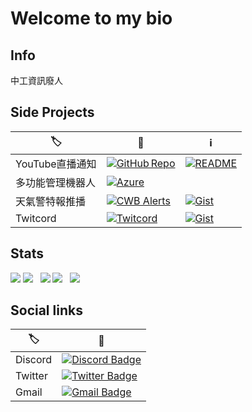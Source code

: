 # Welcome to my bio  

## Info
中工資訊廢人

## Side Projects
|🏷️|🔗|ℹ️|
|-|-|-|
|YouTube直播通知|[![GitHub Repo](https://img.shields.io/badge/-GitHub Repo-7289da?style=flat-square&logo=GitHub&logoColor=white&link=https://github.com/NightFeather0615/YouTube-Stream-Status-publish)](https://github.com/NightFeather0615/YouTube-Stream-Status-publish)|[![README](https://img.shields.io/badge/-README-7289da?style=flat-square&logo=Markdown&logoColor=white&link=https://github.com/NightFeather0615/YouTube-Stream-Status-publish/blob/main/README.md)](https://github.com/NightFeather0615/YouTube-Stream-Status-publish/blob/main/README.md)|
|多功能管理機器人|[![Azure](https://img.shields.io/badge/-Azure＃5219-7289da?style=flat-square&logo=Discord&logoColor=white&link=https://discord.com/api/oauth2/authorize?client_id=866699115299864586&permissions=8&scope=bot%20applications.commands)](https://discord.com/api/oauth2/authorize?client_id=866699115299864586&permissions=8&scope=bot%20applications.commands)|
|天氣警特報推播|[![CWB Alerts](https://img.shields.io/badge/-CWB Alerts＃0421-7289da?style=flat-square&logo=Discord&logoColor=white&link=https://discord.com/api/oauth2/authorize?client_id=916370882719539251&permissions=274878393360&scope=bot%20applications.commands)](https://discord.com/api/oauth2/authorize?client_id=916370882719539251&permissions=274878393360&scope=bot%20applications.commands)|[![Gist](https://img.shields.io/badge/-Gist-7289da?style=flat-square&logo=GitHub&logoColor=white&link=https://gist.github.com/NightFeather0615/51d8493fbe174c026442f8cc70a5c726)](https://gist.github.com/NightFeather0615/51d8493fbe174c026442f8cc70a5c726)|
|Twitcord|[![Twitcord](https://img.shields.io/badge/-Twitcord＃8992-7289da?style=flat-square&logo=Discord&logoColor=white&link=https://discord.com/api/oauth2/authorize?client_id=917122425102163971&permissions=412317248576&scope=bot%20applications.commands)](https://discord.com/api/oauth2/authorize?client_id=917122425102163971&permissions=412317248576&scope=bot%20applications.commands)|[![Gist](https://img.shields.io/badge/-Gist-7289da?style=flat-square&logo=GitHub&logoColor=white&link=https://gist.github.com/NightFeather0615/866e7d3f5a4e3e9e12e4c2e654c33780)](https://gist.github.com/NightFeather0615/866e7d3f5a4e3e9e12e4c2e654c33780)|

## Stats
![](https://raw.githubusercontent.com/NightFeather0615/NightFeather0615/main/profile-summary-card-output/github_dark/0-profile-details.svg)
![](https://raw.githubusercontent.com/NightFeather0615/NightFeather0615/main/profile-summary-card-output/github_dark/1-repos-per-language.svg)    ![](https://raw.githubusercontent.com/NightFeather0615/NightFeather0615/main/profile-summary-card-output/github_dark/2-most-commit-language.svg)
![](https://raw.githubusercontent.com/NightFeather0615/NightFeather0615/main/profile-summary-card-output/github_dark/3-stats.svg)    ![](https://raw.githubusercontent.com/NightFeather0615/NightFeather0615/main/profile-summary-card-output/github_dark/4-productive-time.svg)

## Social links
|🏷️|🔗|
|-|-|
|Discord|[![Discord Badge](https://img.shields.io/badge/-NightFeather＃0144-7289da?style=flat-square&logo=Discord&logoColor=white&link=https://discord.com/login)](https://discord.com/login)|
|Twitter|[![Twitter Badge](https://img.shields.io/badge/-@NightFeatherOwO-1DA1F2?style=flat-square&logo=Twitter&logoColor=white&link=https://twitter.com/NightFeatherOwO)](https://twitter.com/NightFeatherOwO)|
|Gmail|[![Gmail Badge](https://img.shields.io/badge/-leolee50910@gmail.com-c14438?style=flat-square&logo=Gmail&logoColor=white&link=mailto:leolee50910@gmail.com)](mailto:leolee50910@gmail.com)|

